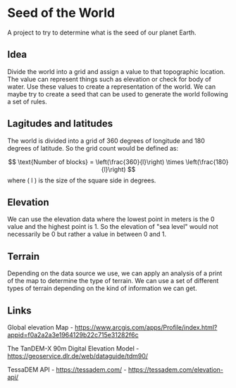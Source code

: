 # Seed of the World

A project to try to determine what is the seed of our planet Earth.

## Idea

Divide the world into a grid and assign a value to that topographic location. The value can represent things such as elevation or check for body of water.
Use these values to create a representation of the world. We can maybe try to create a seed that can be used to generate the world following a set of rules.

## Lagitudes and latitudes

The world is divided into a grid of 360 degrees of longitude and 180 degrees of latitude. So the grid count would be defined as:

$$
\text{Number of blocks} = \left(\frac{360}{l}\right) \times \left(\frac{180}{l}\right)
$$
where \( l \) is the size of the square side in degrees.

## Elevation

We can use the elevation data where the lowest point in meters is the 0 value and the highest point is 1. So the elevation of "sea level" would not necessarily be 0 but rather a value in between 0 and 1.

## Terrain

Depending on the data source we use, we can apply an analysis of a print of the map to determine the type of terrain. We can use a set of different types of terrain depending on the kind of information we can get.

## Links

Global elevation Map - https://www.arcgis.com/apps/Profile/index.html?appid=f0a2a2a3e1964129b22c715e31282f6c

The TanDEM-X 90m Digital Elevation Model - https://geoservice.dlr.de/web/dataguide/tdm90/

TessaDEM API - https://tessadem.com/ - https://tessadem.com/elevation-api/